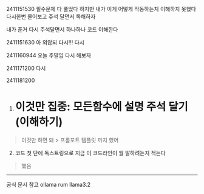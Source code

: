 >>>>>>>>>>>>>
2411151530
필수문제 다 풀었다 
하지만 
내가 이게 어떻게 작동하는지 이해하지 못했다 
다시한번 물어보고 주석 달면서 독해하자

>>>>>>>>>>>>
내가 푼거 다시 주석달면서 하나하나 코드 이해한다

2411151630
    아 외않되 다시!!!
다시 

>>>>>>>>>>>>
2411160944
오늘 주말임 다시 해보자
>>>>>>>>>
2411171200
다시 

>>>>>>>>>
2411181200
1. # 이것만 집중: 모든함수에 설명 주석 달기 (이해하기)
> 이것만 하면 돼 > 프롬포트 템플릿 까지 했어

2. 코드 첫 단에 독스트링으로 지금 이 코드라인이 뭘  말하려는지 적는다
> 했음
-------------------------------
공식 문서 참고
ollama rum llama3.2